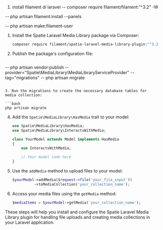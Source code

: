 1. install filament di laravel 
  -- composer require filament/filament:"^3.2" -W
 
  -- php artisan filament:install --panels

  -- php artisan make:filament-user

1. Install the Spatie Laravel Media Library package via Composer:

   ```bash
   composer require filament/spatie-laravel-media-library-plugin:"^3.2" -W
   ```

2. Publish the package's configuration file:

   ```bash
  -- php artisan vendor:publish --provider="Spatie\MediaLibrary\MediaLibraryServiceProvider" --tag="migrations"
  -- php artisan migrate

   
   ```

3. Run the migrations to create the necessary database tables for media collection:

   ```bash
   php artisan migrate
   ```

4. Add the `Spatie\MediaLibrary\HasMedia` trait to your model:

   ```php
   use Spatie\MediaLibrary\HasMedia;
   use Spatie\MediaLibrary\InteractsWithMedia;

   class YourModel extends Model implements HasMedia
   {
       use InteractsWithMedia;

       // Your model code here
   }
   ```

5. Use the `addMedia` method to upload files to your model:

   ```php
   $yourModel->addMedia($request->file('your_file_input'))
             ->toMediaCollection('your_collection_name');
   ```

6. Access your media files using the `getMedia` method:

   ```php
   $mediaItems = $yourModel->getMedia('your_collection_name');
   ```

These steps will help you install and configure the Spatie Laravel Media Library plugin for handling file uploads and creating media collections in your Laravel application.


